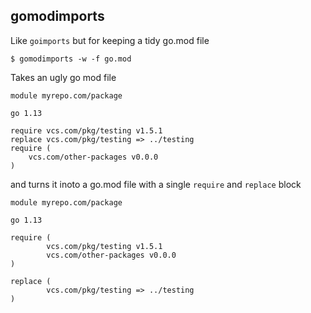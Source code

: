 
## gomodimports

Like `goimports` but for keeping a tidy go.mod file


```
$ gomodimports -w -f go.mod
```

Takes an ugly go mod file

```
module myrepo.com/package

go 1.13

require vcs.com/pkg/testing v1.5.1
replace vcs.com/pkg/testing => ../testing
require (
	vcs.com/other-packages v0.0.0
)
```

and turns it inoto a go.mod file with a single `require` and `replace` block

```
module myrepo.com/package

go 1.13

require (
        vcs.com/pkg/testing v1.5.1
        vcs.com/other-packages v0.0.0
)

replace (
        vcs.com/pkg/testing => ../testing
)
```